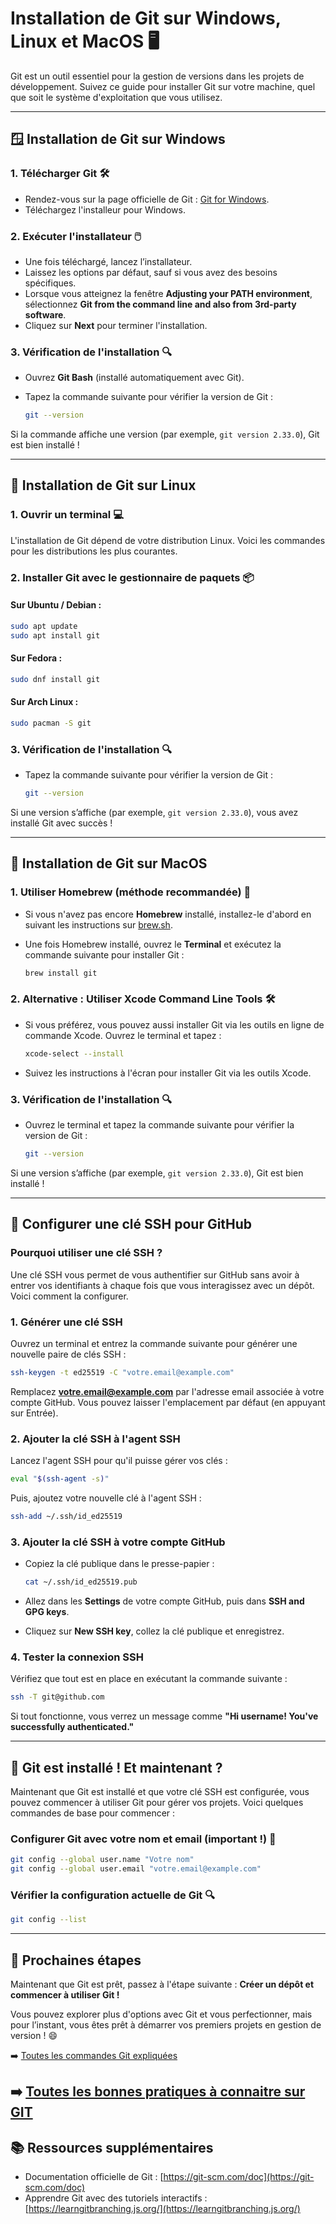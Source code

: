 
# Installation de Git sur Windows, Linux et MacOS 🖥️

Git est un outil essentiel pour la gestion de versions dans les projets de développement. Suivez ce guide pour installer Git sur votre machine, quel que soit le système d'exploitation que vous utilisez.

---

## 🪟 Installation de Git sur **Windows**

### 1. Télécharger Git 🛠️
- Rendez-vous sur la page officielle de Git : [Git for Windows](https://git-scm.com/download/win).
- Téléchargez l'installeur pour Windows.

### 2. Exécuter l'installateur 🖱️
- Une fois téléchargé, lancez l’installateur.
- Laissez les options par défaut, sauf si vous avez des besoins spécifiques.
- Lorsque vous atteignez la fenêtre **Adjusting your PATH environment**, sélectionnez **Git from the command line and also from 3rd-party software**.
- Cliquez sur **Next** pour terminer l'installation.

### 3. Vérification de l'installation 🔍
- Ouvrez **Git Bash** (installé automatiquement avec Git).
- Tapez la commande suivante pour vérifier la version de Git :

  ```bash
  git --version
  ```

Si la commande affiche une version (par exemple, `git version 2.33.0`), Git est bien installé !

---

## 🐧 Installation de Git sur **Linux**

### 1. Ouvrir un terminal 💻
L'installation de Git dépend de votre distribution Linux. Voici les commandes pour les distributions les plus courantes.

### 2. Installer Git avec le gestionnaire de paquets 📦

#### Sur **Ubuntu / Debian** :
```bash
sudo apt update
sudo apt install git
```

#### Sur **Fedora** :
```bash
sudo dnf install git
```

#### Sur **Arch Linux** :
```bash
sudo pacman -S git
```

### 3. Vérification de l'installation 🔍
- Tapez la commande suivante pour vérifier la version de Git :

  ```bash
  git --version
  ```

Si une version s’affiche (par exemple, `git version 2.33.0`), vous avez installé Git avec succès !

---

## 🍏 Installation de Git sur **MacOS**

### 1. Utiliser Homebrew (méthode recommandée) 🍺
- Si vous n'avez pas encore **Homebrew** installé, installez-le d'abord en suivant les instructions sur [brew.sh](https://brew.sh/).

- Une fois Homebrew installé, ouvrez le **Terminal** et exécutez la commande suivante pour installer Git :

  ```bash
  brew install git
  ```

### 2. Alternative : Utiliser Xcode Command Line Tools 🛠️
- Si vous préférez, vous pouvez aussi installer Git via les outils en ligne de commande Xcode. Ouvrez le terminal et tapez :

  ```bash
  xcode-select --install
  ```

- Suivez les instructions à l'écran pour installer Git via les outils Xcode.

### 3. Vérification de l'installation 🔍
- Ouvrez le terminal et tapez la commande suivante pour vérifier la version de Git :

  ```bash
  git --version
  ```

Si une version s’affiche (par exemple, `git version 2.33.0`), Git est bien installé !

---

## 🔐 Configurer une clé SSH pour GitHub

### Pourquoi utiliser une clé SSH ?
Une clé SSH vous permet de vous authentifier sur GitHub sans avoir à entrer vos identifiants à chaque fois que vous interagissez avec un dépôt. Voici comment la configurer.

### 1. Générer une clé SSH
Ouvrez un terminal et entrez la commande suivante pour générer une nouvelle paire de clés SSH :

```bash
ssh-keygen -t ed25519 -C "votre.email@example.com"
```

Remplacez **votre.email@example.com** par l'adresse email associée à votre compte GitHub. Vous pouvez laisser l'emplacement par défaut (en appuyant sur Entrée).

### 2. Ajouter la clé SSH à l'agent SSH
Lancez l'agent SSH pour qu'il puisse gérer vos clés :

```bash
eval "$(ssh-agent -s)"
```

Puis, ajoutez votre nouvelle clé à l'agent SSH :

```bash
ssh-add ~/.ssh/id_ed25519
```

### 3. Ajouter la clé SSH à votre compte GitHub
- Copiez la clé publique dans le presse-papier :

  ```bash
  cat ~/.ssh/id_ed25519.pub
  ```

- Allez dans les **Settings** de votre compte GitHub, puis dans **SSH and GPG keys**.
- Cliquez sur **New SSH key**, collez la clé publique et enregistrez.

### 4. Tester la connexion SSH
Vérifiez que tout est en place en exécutant la commande suivante :

```bash
ssh -T git@github.com
```

Si tout fonctionne, vous verrez un message comme **"Hi username! You've successfully authenticated."**

---

## 🎉 Git est installé ! Et maintenant ?

Maintenant que Git est installé et que votre clé SSH est configurée, vous pouvez commencer à utiliser Git pour gérer vos projets. Voici quelques commandes de base pour commencer :

### Configurer Git avec votre nom et email (important !) 📝

```bash
git config --global user.name "Votre nom"
git config --global user.email "votre.email@example.com"
```

### Vérifier la configuration actuelle de Git 🔍
```bash
git config --list
```

---

## 🚀 Prochaines étapes
Maintenant que Git est prêt, passez à l'étape suivante : **Créer un dépôt et commencer à utiliser Git !**

Vous pouvez explorer plus d'options avec Git et vous perfectionner, mais pour l’instant, vous êtes prêt à démarrer vos premiers projets en gestion de version ! 😄

➡️ [Toutes les commandes Git expliquées](./commandes/README.md)

➡️ [Toutes les bonnes pratiques à connaitre sur GIT](./bonnes-pratiques/README.md)
---

## 📚 Ressources supplémentaires
- Documentation officielle de Git : [https://git-scm.com/doc](https://git-scm.com/doc)
- Apprendre Git avec des tutoriels interactifs : [https://learngitbranching.js.org/](https://learngitbranching.js.org/)